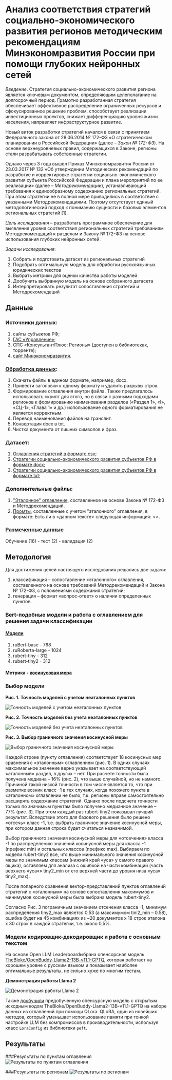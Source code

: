 # Анализ соответствия стратегий социально-экономического развития регионов методическим рекомендациям Минэкономразвития России при помощи глубоких нейронных сетей

_Введение_. 
Стратегия социально-экономического развития региона является ключевым документом, определяющим целеполагание на долгосрочный период. Грамотно разработанная стратегия обеспечивает эффективное распределение ограниченных ресурсов и сфокусированное решение проблем, способствует реализации инвестиционных проектов, снижает дифференциацию уровня жизни населения, направляет инфраструктурное развитие.

Новый виток разработки стратегий начался в связи с принятием Федерального закона от 28.06.2014 № 172-ФЗ «О стратегическом планировании в Российской Федерации» (далее – _Закон № 172-ФЗ_). На основе верхнеуровневых правил, содержащихся в Законе, регионы стали разрабатывать собственные стратегии.

Однако через 3 года вышел Приказ Минэкономразвития России от 23.03.2017 № 132 «Об утверждении Методических рекомендаций по разработке и корректировке стратегии социально-экономического развития субъекта Российской Федерации и плана мероприятий по ее реализации» (далее – _Методрекомендации_), устанавливающий требования к единообразному содержанию региональных стратегий. При этом стратегии не в полной мере приводились в соответствие с указанными Методрекомендациями. Поэтому отсутствует единый методологический подход к пониманию сущности и базовых элементов региональных стратегий [1].

_Цель исследования_ – разработать программное обеспечение для выявления уровня соответствия региональных стратегий требованиям Методрекомендаций к разделам и Закону № 172-ФЗ на основе использования глубоких нейронных сетей.

_Задачи исследования_:
1. Собрать и подготовить датасет из региональных стратегий
2. Подобрать оптимальную модель для обработки русскоязычных юридических текстов
3. Выбрать метрики для оценки качества работы моделей
4. Дообучить выбранную модель на основе собранного датасета
5. Интерпретировать результат сопоставления стратегий и Методрекомендаций

## Данные
### Источники данных:
1. сайты субъектов РФ;
2. [ГАС «Управление»](https://gasu.gov.ru/stratdocuments?docLevel=2&docType=105&docType=406);
3. СПС «КонсультантПлюс: Регионы» (доступен в библиотеках, торренте);
4. [сайт Минэкономразвития](https://economy.gov.ru/material/directions/regionalnoe_razvitie/strategicheskoe_planirovanie_prostranstvennogo_razvitiya/strategii_socialno_ekonomicheskogo_razvitiya_subektov_rf/).

### [Обработка данных](https://github.com/DDubrovina/Strategy_analysis/blob/main/Code/%D0%9E%D0%B1%D1%80%D0%B0%D0%B1%D0%BE%D1%82%D0%BA%D0%B0%20%D0%B4%D0%B0%D0%BD%D0%BD%D1%8B%D1%85.ipynb):
1. Скачать файлы в едином формате, например, docx.
2. Привести заголовки к одному формату и удалить разрывы строк.
3. Формирование оглавления внутри файла. Также предлагалось использовать скрипт для этого, но в связи с разными подходами регионов к формированию наименования разделов («Раздел 1», «I»,  «СЦ-1», «Глава 1» и др.) использование одного форматирования не является корректным.
4. Перевод наименования файлов на транслит.
5. Конвертация docx в txt.
6. Чистка документа от лишних символов и фраз.

### Датасет:
1. [Оглавления стратегий в формате csv](https://github.com/DDubrovina/Strategy_analysis/tree/main/Dataset/tables);
2. [Стратегии социально-экономического развития субъектов РФ в формате docx](https://drive.google.com/drive/folders/1A5vJgGFxsaFxPyATsJCG8ewWcE69brDc);
3. [Стратегии социально-экономического развития субъектов РФ в формате txt](https://drive.google.com/drive/folders/1Wa53YLbnCP0qZ41lefDaccj8447RLhsn);

### Дополнительные файлы:
1. ["Эталонное" оглавление](https://github.com/DDubrovina/Strategy_analysis/blob/main/Dataset/Etalon.csv), составленное на основе Закона № 172-ФЗ и Методрекомендаций.
2. [Промты](https://github.com/DDubrovina/Strategy_analysis/blob/main/Dataset/Promt.csv), составленные с учетом "эталонного" оглавления, в формате: Есть ли в <данном тексте> следующая информация: <>.

### [Размеченные данные](https://github.com/DDubrovina/Strategy_analysis/tree/main/Dataset/markup)
Обучение (16) - тест (2) - валидация (2)

## Методология
Для достижения целей настоящего исследования решались две задачи: 
1) классификация – сопоставление «эталонного» оглавления, составленного на основе требований Методрекомендаций и Закона № 172-ФЗ, с положениями содержания стратегий;
2) генерация – формат «вопрос-ответ» о наличии определенных пунктов. 

### Bert-подобные модели и работа с оглавлением для решения задачи классификации
#### [Модели](https://github.com/DDubrovina/Strategy_analysis/blob/main/Code/Models/Bert%20models.ipynb)
1. ruBert-base - 768
2. ruRoberta-large - 1024
3. rubert-tiny - 312
4. rubert-tiny2 - 312

#### Метрика - [косинусовая мера](https://pytorch.org/docs/stable/generated/torch.nn.CosineSimilarity.html)
### Выбор модели

**Рис. 1. Точность моделей с учетом неэталонных пунктов**

![Точность моделей с учетом неэталонных пунктов](https://github.com/DDubrovina/Strategy_analysis/blob/main/images/%D0%A2%D0%BE%D1%87%D0%BD%D0%BE%D1%81%D1%82%D1%8C%20%D0%BC%D0%BE%D0%B4%D0%B5%D0%BB%D0%B5%D0%B9%20%D1%81%20%D1%83%D1%87%D0%B5%D1%82%D0%BE%D0%BC%20%D0%BD%D0%B5%D1%8D%D1%82%D0%B0%D0%BB%D0%BE%D0%BD%D0%BD%D1%8B%D1%85%20%D0%BF%D1%83%D0%BD%D0%BA%D1%82%D0%BE%D0%B2.png)

**Рис. 2. Точность моделей без учета неэталонных пунктов**

![Точность моделей без учета неэталонных пунктов](https://github.com/DDubrovina/Strategy_analysis/blob/main/images/%D0%A2%D0%BE%D1%87%D0%BD%D0%BE%D1%81%D1%82%D1%8C%20%D0%BC%D0%BE%D0%B4%D0%B5%D0%BB%D0%B5%D0%B9%20%D0%B1%D0%B5%D0%B7%20%D1%83%D1%87%D0%B5%D1%82%D0%B0%20%D0%BD%D0%B5%D1%8D%D1%82%D0%B0%D0%BB%D0%BE%D0%BD%D0%BD%D1%8B%D1%85%20%D0%BF%D1%83%D0%BD%D0%BA%D1%82%D0%BE%D0%B2.png)

**Рис. 3. Выбор граничного значения косинусной меры**

![Выбор граничного значения косинусной меры](https://github.com/DDubrovina/Strategy_analysis/blob/main/images/%D0%92%D1%8B%D0%B1%D0%BE%D1%80%20%D0%B3%D1%80%D0%B0%D0%BD%D0%B8%D1%87%D0%BD%D0%BE%D0%B3%D0%BE%20%D0%B7%D0%BD%D0%B0%D1%87%D0%B5%D0%BD%D0%B8%D1%8F%20%D0%BA%D0%BE%D1%81%D0%B8%D0%BD%D1%83%D1%81%D0%BD%D0%BE%D0%B9%20%D0%BC%D0%B5%D1%80%D1%8B.png)

Каждой строке (пункту оглавления) соответствует 18 косинусных мер сравнения с «эталонным» оглавлением (рис. 1). В одних случаях максимальное значение верно указывает на соответствующий «эталонный» раздел, в других – нет. При расчете точности была получена медиана – 16% (рис. 2), что выше случайной, но не намного. Причиной такой низкой точности в том числе является то, что при разметке возник класс -1 в тех случаях, когда похожего пункта в «эталонном» оглавлении не было, т.к. регионы вправе самостоятельно расширять содержание стратегий. Однако после подсчета точности только по значимым пунктам было получено медианное значение – 77% (рис. 3). При этом каждый раз rubert-tiny2 показывал лучший результат. Вследствие этого для базового решения было решено «отсечь» класс -1, т.е. выбрать граничное значение косинусной меры, при котором данная строка будет считаться незначимой.

Выбор граничного значения косинусной меры для «отсечения» класса -1 по распределению значений косинусной меры для класса -1 (префикс min) и остальных классов (префикс max). Выбираем по модели rubert-tiny2 все, что выше минимального значения косинусной меры по значимым классам (нижний край «уса» у самого правого ящика), оставляем для анализа c ошибкой на части комбинаций (часть верхнего  «уса«» tiny2_min от его верхней части до уровня низа «уса» tiny2_max).

После попарного сравнения вектор-представлений пунктов оглавлений стратегий с «эталонным» на основе сопоставления максимумов и минимумов косинусной меры была выбрана модель rubert-tiny2.

Согласно Рис. 3 пограничным значением отсечения класса -1, минимум распределения tiny2_max является 0.53 (а максимумом tini2_min – 0.58), ошибка будет на 45 комбинациях из ~20 документов х 18 строк эталона х 30 строк в каждой стратегии, т.е. около 0,5%.

### Модели кодировщик-декодировщик и работа с основным текстом
На основе Open LLM Leaderboardыбрана опенсорсная модель [TheBloke/OpenBuddy-Llama2-13B-v11.1-GPTQ](https://github.com/DDubrovina/Strategy_analysis/blob/main/Code/Models/Llama2%20cycle.ipynb), которая работает на хорошем уровне с русским языком и показывает наиболее оптимальные результаты, не сильно хуже по многим тестам.

**Демонстрация работы Llama 2**

![Демонстрация работы  Llama 2](https://github.com/DDubrovina/Strategy_analysis/blob/main/images/%D0%93%D0%B5%D0%BD%D0%B5%D1%80%D0%B0%D1%86%D0%B8%D1%8F%20Llama2.png)

Также [дообучили](https://github.com/DDubrovina/Strategy_analysis/blob/main/Code/Models/Llama2%20tuning.ipynb) предобученную опенсурсную модель с открытым исходным кодом TheBloke/OpenBuddy-Llama2-13B-v11.1-GPTQ на наборе данных из оглавлений при помощи QLora. QLoRA, один из новейших методов, который уменьшает использование памяти при тонкой настройке LLM без компромиссов в производительности, используя класс `LoraConfig` из библиотеки `peft`.

## Результаты

###Результаты по пунктам оглавления
![Результаты по пунктам оглавления](https://github.com/DDubrovina/Strategy_analysis/blob/main/images/%D0%A0%D0%B5%D0%B7%D1%83%D0%BB%D1%8C%D1%82%D0%B0%D1%82%D1%8B%20%D0%BF%D0%BE%20%D0%BF%D1%83%D0%BD%D0%BA%D1%82%D0%B0%D0%BC%20%D0%BE%D0%B3%D0%BB%D0%B0%D0%B2%D0%BB%D0%B5%D0%BD%D0%B8%D1%8F.png)

###Результаты по регионам
![Результаты по регионам](https://github.com/DDubrovina/Strategy_analysis/blob/main/images/%D0%A0%D0%B5%D0%B7%D1%83%D0%BB%D1%8C%D1%82%D0%B0%D1%82%D1%8B%20%D0%BF%D0%BE%20%D1%80%D0%B5%D0%B3%D0%B8%D0%BE%D0%BD%D0%B0%D0%BC.png)
